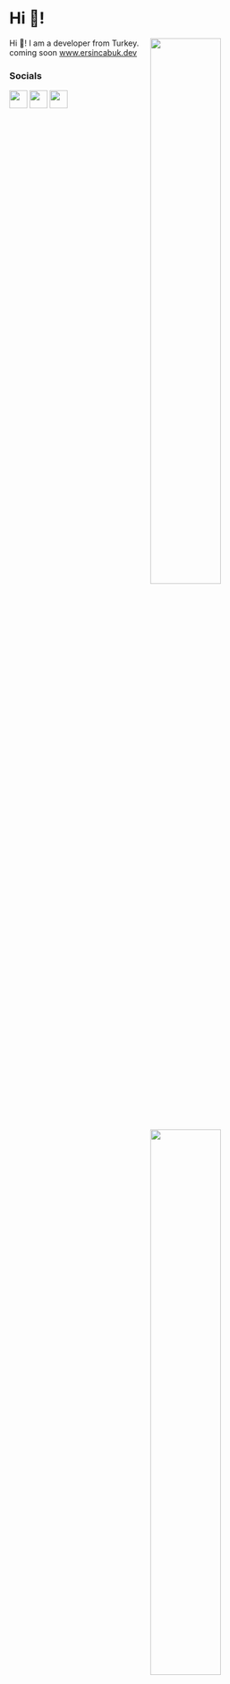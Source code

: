 <h1>Hi 👋!</h1>

<img width="50%" align="right" src="https://github-readme-stats.vercel.app/api?username=ErsinCabuk&count_private=true&show_icons=true&theme=dark&hide_border=true&include_all_commits=true">
<img width="50%" align="right" src="https://github-readme-stats.vercel.app/api/top-langs/?username=ErsinCabuk&theme=dark&hide_border=true&layout=compact">

<p>
  Hi 👋! I am a developer from Turkey. 
  <br>
  coming soon <a href="https://github.com/ErsinCabuk/ersincabuk.dev">www.ersincabuk.dev</a>
</p>

<h3>Socials</h3>
<a href="http://www.instagram.com/ersincabk" target="_blank" rel="noreferrer"><img src="https://raw.githubusercontent.com/danielcranney/readme-generator/main/public/icons/socials/instagram.svg" width="32" height="32" /></a>
<a href="https://www.twitter.com/ErsinCabk" target="_blank" rel="noreferrer"><img src="https://raw.githubusercontent.com/danielcranney/readme-generator/main/public/icons/socials/twitter-dark.svg" width="32" height="32" /></a>
<a href="https://www.linkedin.com/in/ersincabuk/" target="_blank" rel="noreferrer"><img src="https://raw.githubusercontent.com/danielcranney/readme-generator/main/public/icons/socials/linkedin.svg" width="32" height="32" /></a>

